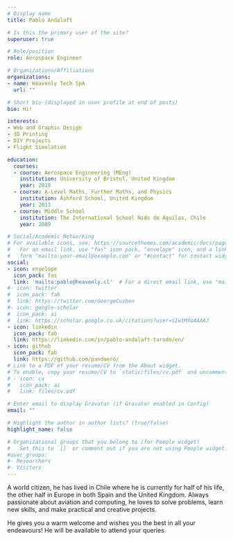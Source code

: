 ```yaml
---
# Display name
title: Pablo Andalaft

# Is this the primary user of the site?
superuser: true

# Role/position
role: Aerospace Engineer

# Organizations/Affiliations
organizations:
- name: Heavenly Tech SpA
  url: ""

# Short bio (displayed in user profile at end of posts)
bio: Hi!

interests:
- Web and Graphic Design
- 3D Printing
- DIY Projects
- Flight Simulation

education:
  courses:
  - course: Aerospace Engineering (MEng)
    institution: University of Bristol, United Kingdom
    year: 2018
  - course: A-Level Maths, Further Maths, and Physics
    institution: Ashford School, United Kingdom
    year: 2013
  - course: Middle School
    institution: The International School Nido de Águilas, Chile
    year: 2009

# Social/Academic Networking
# For available icons, see: https://sourcethemes.com/academic/docs/page-builder/#icons
#   For an email link, use "fas" icon pack, "envelope" icon, and a link in the
#   form "mailto:your-email@example.com" or "#contact" for contact widget.
social:
- icon: envelope
  icon_pack: fas
  link: 'mailto:pablo@heavenly.cl'  # For a direct email link, use "mailto:test@example.org".
#- icon: twitter
#  icon_pack: fab
#  link: https://twitter.com/GeorgeCushen
#- icon: google-scholar
#  icon_pack: ai
#  link: https://scholar.google.co.uk/citations?user=sIwtMXoAAAAJ
- icon: linkedin
  icon_pack: fab
  link: https://linkedin.com/in/pablo-andalaft-tarodo/en/
- icon: github
  icon_pack: fab
  link: https://github.com/pandaero/
# Link to a PDF of your resume/CV from the About widget.
# To enable, copy your resume/CV to `static/files/cv.pdf` and uncomment the lines below.
# - icon: cv
#   icon_pack: ai
#   link: files/cv.pdf

# Enter email to display Gravatar (if Gravatar enabled in Config)
email: ""

# Highlight the author in author lists? (true/false)
highlight_name: false

# Organizational groups that you belong to (for People widget)
#   Set this to `[]` or comment out if you are not using People widget.
#user_groups:
#- Researchers
#- Visitors
---
```


A world citizen, he has lived in Chile where he is currently for half of his life, the other half in Europe in both Spain and the United Kingdom. Always passionate about aviation and computing, he loves to solve problems, learn new skills, and make practical and creative projects.

He gives you a warm welcome and wishes you the best in all your endeavours! He will be available to attend your queries.

